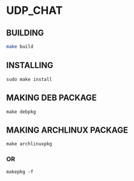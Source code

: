 # UDP_CHAT

## BUILDING
```bash
make build
```

## INSTALLING
```
sudo make install
```

## MAKING DEB PACKAGE
```
make debpkg
```

## MAKING ARCHLINUX PACKAGE
```
make archlinuxpkg
```
### OR
```
makepkg -f
```